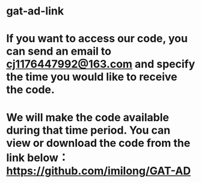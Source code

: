 # gat-ad-link
# If you want to access our code, you can send an email to cj1176447992@163.com and specify the time you would like to receive the code.
# We will make the code available during that time period. You can view or download the code from the link below：https://github.com/imilong/GAT-AD
